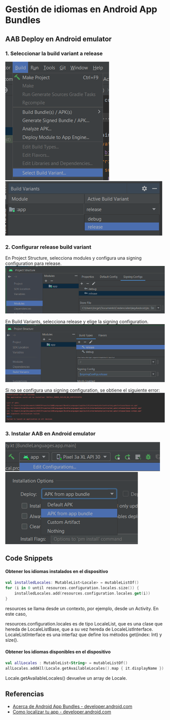 # Gestión de idiomas en Android App Bundles

## AAB Deploy en Android emulator

### 1. Seleccionar la build variant a release
![SelectBuildVariant1.png](img/SelectBuildVariant1.png)
![SelectBuildVariant2.png](img/SelectBuildVariant2.png)

### 2. Configurar release build variant

En Project Structure, selecciona modules y configura una signing configuration para release. 
![CrearConfFirma.png](img/CrearConfFirma.png)

En Build Variants, selecciona release y elige la signing configuration.
![AsignarConfFirmaARelease.png](img/AsignarConfFirmaARelease.png)

Si no se configura una signing configuration, se obtiene el siguiente error:
![ErrorAABNoFirmado.png](img/ErrorAABNoFirmado.png)

### 3. Instalar AAB en Android emulator

![EditLaunchConf1.png](img/EditLaunchConf1.png)
![EditLaunchConf2.png](img/EditLaunchConf2.png)

## Code Snippets

#### Obtener los idiomas instalados en el dispositivo

```kotlin
val installedLocales: MutableList<Locale> = mutableListOf()
for (i in 0 until resources.configuration.locales.size()) {
    installedLocales.add(resources.configuration.locales.get(i))
}
```
resources se llama desde un contexto, por ejemplo, desde un Activity. En este caso,

resources.configuration.locales es de tipo LocaleList, que es una clase que hereda de LocaleListBase, que a su vez hereda de LocaleListInterface. LocaleListInterface es una interfaz que define los métodos get(index: Int) y size().

#### Obtener los idiomas disponibles en el dispositivo

```kotlin
val allLocales : MutableList<String> = mutableListOf()
allLocales.addAll(Locale.getAvailableLocales().map { it.displayName })
```

Locale.getAvailableLocales() devuelve un array de Locale.


## Referencias

* [Acerca de Android App Bundles - developer.android.com](https://developer.android.com/guide/app-bundle?hl=es-419)
* [Como localizar tu app - developer.android.com](https://developer.android.com/guide/topics/resources/localization?hl=es-419)